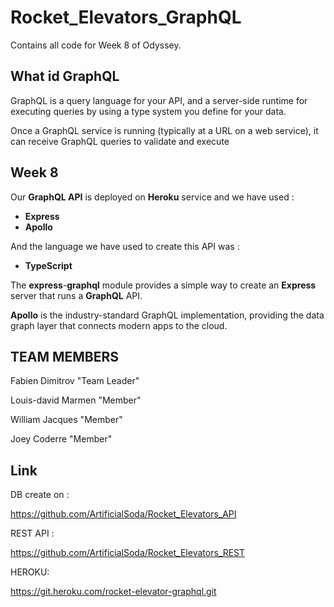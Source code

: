 # Rocket_Elevators_GraphQL

Contains all code for Week 8 of Odyssey.

  

## What id GraphQL

GraphQL is a query language for your API, and a server-side runtime for executing queries by using a type system you define for your data.

Once a GraphQL service is running (typically at a URL on a web service), it can receive GraphQL queries to validate and execute

## Week 8
Our **GraphQL API** is deployed on **Heroku** service and we have used :

 - **Express**
 - **Apollo**

And the language we have used to create this API was :

 - **TypeScript**

The **express**-**graphql** module provides a simple way to create an **Express** server that runs a **GraphQL** API.

**Apollo** is the industry-standard GraphQL implementation, providing the data graph layer that connects modern apps to the cloud. 
 

    
## TEAM MEMBERS

  

Fabien Dimitrov "Team Leader"

Louis-david Marmen "Member"

William Jacques "Member"

Joey Coderre "Member"


## Link

DB create on :

https://github.com/ArtificialSoda/Rocket_Elevators_API

REST API :

https://github.com/ArtificialSoda/Rocket_Elevators_REST

HEROKU:

https://git.heroku.com/rocket-elevator-graphql.git

